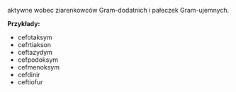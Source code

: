 aktywne wobec ziarenkowców Gram-dodatnich i pałeczek Gram-ujemnych.

**Przykłady:**
- cefotaksym
- cefrtiakson
- ceftazydym
- cefpodoksym
- cefmenoksym
- cefdinir
- ceftiofur
